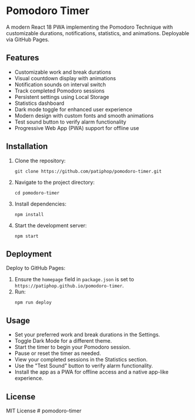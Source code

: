 # Pomodoro Timer

A modern React 18 PWA implementing the Pomodoro Technique with customizable durations, notifications, statistics, and animations. Deployable via GitHub Pages.

## Features
- Customizable work and break durations
- Visual countdown display with animations
- Notification sounds on interval switch
- Track completed Pomodoro sessions
- Persistent settings using Local Storage
- Statistics dashboard
- Dark mode toggle for enhanced user experience
- Modern design with custom fonts and smooth animations
- Test sound button to verify alarm functionality
- Progressive Web App (PWA) support for offline use

## Installation

1. Clone the repository:
   ```
   git clone https://github.com/patiphop/pomodoro-timer.git
   ```
2. Navigate to the project directory:
   ```
   cd pomodoro-timer
   ```
3. Install dependencies:
   ```
   npm install
   ```
4. Start the development server:
   ```
   npm start
   ```

## Deployment

Deploy to GitHub Pages:
1. Ensure the `homepage` field in `package.json` is set to `https://patiphop.github.io/pomodoro-timer`.
2. Run:
   ```
   npm run deploy
   ```

## Usage

- Set your preferred work and break durations in the Settings.
- Toggle Dark Mode for a different theme.
- Start the timer to begin your Pomodoro session.
- Pause or reset the timer as needed.
- View your completed sessions in the Statistics section.
- Use the "Test Sound" button to verify alarm functionality.
- Install the app as a PWA for offline access and a native app-like experience.

## License

MIT License
#   p o m o d o r o - t i m e r
